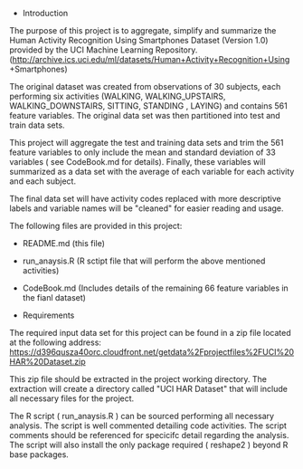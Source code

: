  * Introduction
 
The purpose of this project is to aggregate, simplify and summarize the Human Activity 
Recognition Using Smartphones Dataset (Version 1.0) provided by the UCI Machine Learning
Repository. (http://archive.ics.uci.edu/ml/datasets/Human+Activity+Recognition+Using
+Smartphones)  

The original dataset was created from observations of 30 subjects, each 
performing six activities (WALKING, WALKING_UPSTAIRS, WALKING_DOWNSTAIRS, SITTING, STANDING
, LAYING) and contains 561 feature variables. The original data set was then partitioned into test and train data sets. 

This project will aggregate the test and training data sets and trim the 561 feature 
variables to only include the mean and standard deviation of 33 variables ( see CodeBook.md
for details).  Finally, these variables will summarized as a data set with the average of 
each variable for each activity and each subject.

The final data set will have activity codes replaced with more descriptive labels and 
variable names will be "cleaned" for easier reading and usage.

The following files are provided in this project:

  * README.md (this file)
  * run_anaysis.R (R sctipt file that will perform the above mentioned activities)
  * CodeBook.md (Includes details of the remaining 66 feature variables in the fianl dataset)

 
 * Requirements
 
The required input data set for this project can be found in a zip file located at the 
following address: 
 https://d396qusza40orc.cloudfront.net/getdata%2Fprojectfiles%2FUCI%20HAR%20Dataset.zip
 
This zip file should be extracted in the project working directory. The extraction will 
create a directory called "UCI HAR Dataset" that will include all necessary files for the 
project.

The R script ( run_anaysis.R ) can be sourced performing all necessary analysis.  The 
script is well commented detailing code activities.  The script comments should be 
referenced for specicifc detail regarding the analysis.  The script will also install the 
only package required ( reshape2 ) beyond R base packages.


